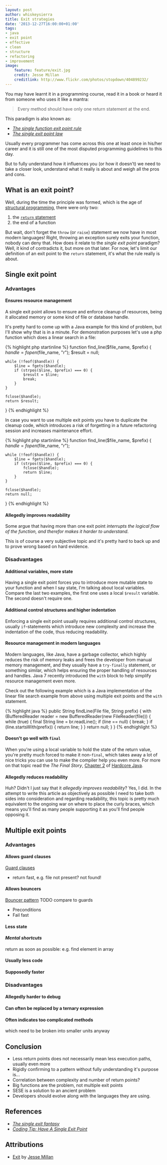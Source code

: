 ```yaml
---
layout: post
author: whiskeysierra
title: Exit strategies
date: '2013-12-27T16:00:00+01:00'
tags:
- java
- exit point
- effective
- clean
- structure
- refactoring
- improvement
image:
    feature: feature/exit.jpg
    credit: Jesse Millan
    creditlink: http://www.flickr.com/photos/stopdown/404899232/
---
```


You may have learnt it in a programming course, read it in a book or heard it from someone who uses it like a mantra:

> Every method should have only one return statement at the end.

This paradigm is also known as:

- [*The single function exit point rule*](http://c2.com/cgi/wiki?SingleFunctionExitPoint)
- [*The single exit point law*](http://anthonysteele.co.uk/the-single-exit-point-law)

Usually every programmer has come across this one at least once in his/her career and it is still one of the most
disputed programming guidelines to this day.

But to fully understand how it influences you (or how it doesn't) we need to take a closer look, understand what it
really is about and weigh all the pros and cons.

## What is an exit point?
Well, during the time the principle was formed, which is the age of
[structural programming](http://en.wikipedia.org/wiki/Structured_programming), there were only two:

1. the [`return` statement](http://en.wikipedia.org/wiki/Return_statement)
2. the end of a function

But wait, don't forget the `throw` (or `raise`) statement we now have in most modern languages! Right, throwing an
exception surely exits your function, nobody can deny that. How does it relate to the *single exit point* paradigm?
Well, it kind of contradicts it, but more on that later. For now, let's limit our definition of an exit point to the
`return` statement, it's what the rule really is about.

## Single exit point

### Advantages

#### Ensures resource management
A single exit point allows to ensure and enforce cleanup of resources, being it allocated memory or some kind of file
or database handle.

It's pretty hard to come up with a Java example for this kind of problem, but I'll show why that is in a minute. For
demonstration purposes let's use a php function which does a linear search in a file:

{% highlight php startinline %}
function find_line($file_name, $prefix) {
    $handle = fopen($file_name, "r");
    $result = null;

    while (!feof($handle)) {
        $line = fgets($handle);
        if (strpos($line, $prefix) === 0) {
            $result = $line;
            break;
        }
    }

    fclose($handle);
    return $result;
}
{% endhighlight %}

In case you want to use multiple exit points you have to duplicate the cleanup code, which introduces a risk
of forgetting in a future refactoring session and increases maintenance effort.

{% highlight php startinline %}
function find_line($file_name, $prefix) {
    $handle = fopen($file_name, "r");

    while (!feof($handle)) {
        $line = fgets($handle);
        if (strpos($line, $prefix) === 0) {
            fclose($handle);
            return $line;
        }
    }

    fclose($handle);
    return null;
}
{% endhighlight %}

#### Allegedly improves readability
Some argue that having more than one exit point <cite>interrupts the logical flow of the function, and therefor makes
it harder to understand</cite>.

This is of course a very subjective topic and it's pretty hard to back up and to prove wrong based on hard evidence.

### Disadvantages

#### Additional variables, more state
Having a single exit point forces you to introduce more mutable state to your function and when I say state, I'm
talking about local variables. Compare the last two examples, the first one uses a local `$result` variable. The
second doesn't require one.

#### Additional control structures and higher indentation
Enforcing a single exit point usually requires additional control structures, usually `if`-statements which introduce
new complexity and increase the indentation of the code, thus reducing readability.

#### Resource management in modern languages
Modern languages, like Java, have a garbage collector, which highly reduces the risk of memory leaks and frees the
developer from manual memory management, and they usually have a `try-finally` statement, or something similar, which
helps ensuring the proper handling of resources and handles. Java 7 recently introduced the `with` block to help
simplify resource management even more.

Check out the following example which is a Java implementation of the linear file search example from above using
multiple exit points and the `with` statement.

{% highlight java %}
public String findLine(File file, String prefix) {
    with (BufferedReader reader = new BufferedReader(new FileReader(file))) {
        while (true) {
            final String line = br.readLine();
            if (line == null) {
                break;
            }
            if (line.startsWith(prefix)) {
                return line;
            }
        }
        return null;
    }
}
{% endhighlight %}

#### Doesn't go well with `final`

When you're using a local variable to hold the state of the return value, you're pretty much forced to
make it non-`final`, which takes away a lot of nice tricks you can use to make the compiler help you
even more. For more on that topic read the *The Final Story*,
[Chapter 2](http://oreilly.com/catalog/hardcorejv/chapter/ch02.pdf) of
[Hardcore Java](http://shop.oreilly.com/product/9780596005689.do).

#### Allegedly reduces readability
Huh? Didn't I just say that it <cite>allegedly improves readability</cite>? Yes, I did. In the attempt to
write this article as objectively as possible I need to take both sides into consideration and regarding readability,
this topic is pretty much equivalent to the ongoing war on where to place the curly braces, which means you'll find
as many people supporting it as you'll find people opposing it.

## Multiple exit points

### Advantages

#### Allows guard clauses
[Guard clauses](http://www.refactoring.com/catalog/replaceNestedConditionalWithGuardClauses.html)
- return fast, e.g. file not present? not found!

#### Allows bouncers
[Bouncer pattern](http://c2.com/cgi/wiki?BouncerPattern)
TODO compare to guards
- Preconditions
- Fail fast

#### Less state

#### *Mental shortcuts*
return as soon as possible: e.g. find element in array

#### Usually less code

#### Supposedly faster
  
### Disadvantages

#### Allegedly harder to debug

#### Can often be replaced by a ternary expression

#### Often indicates too complicated methods
which need to be broken into smaller units anyway

## Conclusion
- Less return points does not necessarily mean less execution paths, usually even more
- Rigidly confirming to a pattern without fully understanding it's purpose is...
- Correlation between complexity and number of return points?
- Big functions are the problem, not multiple exit points
- SESE is a solution to an ancient problem
- Developers should evolve along with the languages they are using.

## References

- [*The single exit fantasy*](http://www.leepoint.net/JavaBasics/methods/method-commentary/methcom-30-multiple-return.html)
- [*Coding Tip: Have A Single Exit Point*](http://tomdalling.com/blog/coding-tips/coding-tip-have-a-single-exit-point/)

## Attributions

- [Exit](http://www.flickr.com/photos/stopdown/404899232/) by [Jesse Millan](http://www.flickr.com/photos/stopdown/)